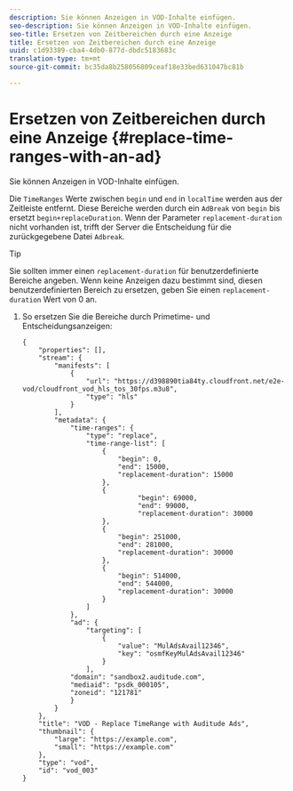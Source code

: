 ```yaml
---
description: Sie können Anzeigen in VOD-Inhalte einfügen.
seo-description: Sie können Anzeigen in VOD-Inhalte einfügen.
seo-title: Ersetzen von Zeitbereichen durch eine Anzeige
title: Ersetzen von Zeitbereichen durch eine Anzeige
uuid: c1d93389-cba4-4db0-877d-dbdc5183683c
translation-type: tm+mt
source-git-commit: bc35da8b258056809ceaf18e33bed631047bc81b

---
```



# Ersetzen von Zeitbereichen durch eine Anzeige {#replace-time-ranges-with-an-ad}

Sie können Anzeigen in VOD-Inhalte einfügen.

Die `TimeRanges` Werte zwischen `begin` und `end` in `localTime` werden aus der Zeitleiste entfernt. Diese Bereiche werden durch ein `AdBreak` von `begin` bis ersetzt `begin+replaceDuration`. Wenn der Parameter `replacement-duration` nicht vorhanden ist, trifft der Server die Entscheidung für die zurückgegebene Datei `Adbreak`.

>[!TIP]
>
>Sie sollten immer einen `replacement-duration` für benutzerdefinierte Bereiche angeben. Wenn keine Anzeigen dazu bestimmt sind, diesen benutzerdefinierten Bereich zu ersetzen, geben Sie einen `replacement-duration` Wert von 0 an.

1. So ersetzen Sie die Bereiche durch Primetime- und Entscheidungsanzeigen:

   ```
   {   
       "properties": [],
       "stream": {
           "manifests": [
               {
                   "url": "https://d398890tia84ty.cloudfront.net/e2e-vod/cloudfront_vod_hls_tos_30fps.m3u8",
                   "type": "hls"
               }
           ],
           "metadata": {
               "time-ranges": {
                   "type": "replace",
                   "time-range-list": [
                       {
                           "begin": 0,
                           "end": 15000,
                           "replacement-duration": 15000
                       },
                       {
                                "begin": 69000,
                                "end": 99000,
                                "replacement-duration": 30000
                       },
                       {
                           "begin": 251000,
                           "end": 281000,
                           "replacement-duration": 30000
                       },
                       {
                           "begin": 514000,
                           "end": 544000,
                           "replacement-duration": 30000
                       }
                   ]
               },
               "ad": {
                   "targeting": [
                       {
                           "value": "MulAdsAvail12346",
                           "key": "osmfKeyMulAdsAvail12346"
                       }
                   ],
               "domain": "sandbox2.auditude.com",
               "mediaid": "psdk_000105",
               "zoneid": "121781"
               }     
           }
       },   
       "title": "VOD - Replace TimeRange with Auditude Ads",
       "thumbnail": {
           "large": "https://example.com",
           "small": "https://example.com"
       },
       "type": "vod",
       "id": "vod_003"
   }
   ```

